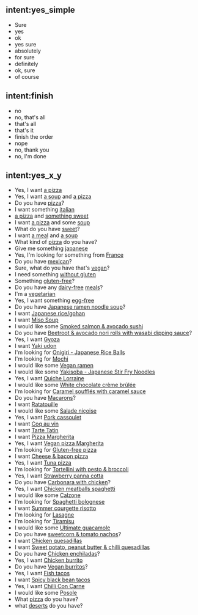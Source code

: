## intent:yes_simple
- Sure
- yes
- ok
- yes sure
- absolutely
- for sure
- definitely
- ok, sure
- of course

## intent:finish
- no
- no, that's all
- that's all
- that's it
- finish the order
- nope
- no, thank you
- no, I'm done

## intent:yes_x_y
- Yes, I want [a pizza](order_item)
- Yes, I want [a soup](order_item) and [a pizza](order_item)
- Do you have [pizza](order_item)?
- I want something [italian](order_item)
- [a pizza](order_item) and [something sweet](order_item)
- I want [a pizza](order_item) and some [soup](order_item)
- What do you have [sweet](order_item)?
- I want [a meal](order_item) and [a soup](order_item)
- What kind of [pizza](order_item) do you have?
- Give me something [japanese](order_item)
- Yes, I'm looking for something from [France](order_item)
- Do you have [mexican](order_item)?
- Sure, what do you have that's [vegan](order_item)?
- I need something [without gluten](order_item)
- Something [gluten-free](order_item)?
- Do you have any [dairy-free](order_item) [meals](order_item)?
- I'm a [vegetarian](order_item)
- Yes, I want something [egg-free](order_item)
- Do you have [Japanese ramen noodle soup](order_item)?
- I want [Japanese rice/gohan](order_item)
- I want [Miso Soup](order_item)
- I would like some [Smoked salmon & avocado sushi](order_item)
- Do you have [Beetroot & avocado nori rolls with wasabi dipping sauce](order_item)?
- Yes, I want [Gyoza](order_item)
- I want [Yaki udon](order_item)
- I'm looking for [Onigiri - Japanese Rice Balls](order_item)
- I'm looking for [Mochi](order_item)
- I would like some [Vegan ramen](order_item)
- I would like some [Yakisoba - Japanese Stir Fry Noodles](order_item)
- Yes, I want [Quiche Lorraine](order_item)
- I would like some [White chocolate crème brûlée](order_item)
- I'm looking for [Caramel soufflés with caramel sauce](order_item)
- Do you have [Macarons](order_item)?
- I want [Ratatouille](order_item)
- I would like some [Salade niçoise](order_item)
- Yes, I want [Pork cassoulet](order_item)
- I want [Coq au vin](order_item)
- I want [Tarte Tatin](order_item)
- I want [Pizza Margherita](order_item)
- Yes, I want [Vegan pizza Margherita](order_item)
- I'm looking for [Gluten-free pizza](order_item)
- I want [Cheese & bacon pizza](order_item)
- Yes, I want [Tuna pizza](order_item)
- I'm looking for [Tortellini with pesto & broccoli](order_item)
- Yes, I want [Strawberry panna cotta](order_item)
- Do you have [Carbonara with chicken](order_item)?
- Yes, I want [Chicken meatballs spaghetti](order_item)
- I would like some [Calzone](order_item)
- I'm looking for [Spaghetti bolognese](order_item)
- I want [Summer courgette risotto](order_item)
- I'm looking for [Lasagne](order_item)
- I'm looking for [Tiramisu](order_item)
- I would like some [Ultimate guacamole](order_item)
- Do you have [sweetcorn & tomato nachos](order_item)?
- I want [Chicken quesadillas](order_item)
- I want [Sweet potato, peanut butter & chilli quesadillas](order_item)
- Do you have [Chicken enchiladas](order_item)?
- Yes, I want [Chicken burrito](order_item)
- Do you have [Vegan burritos](order_item)?
- Yes, I want [Fish tacos](order_item)
- I want [Spicy black bean tacos](order_item)
- Yes, I want [Chilli Con Carne](order_item)
- I would like some [Posole](order_item)
- What [pizza](order_item) do you have?
- what [deserts](order_item) do you have?
